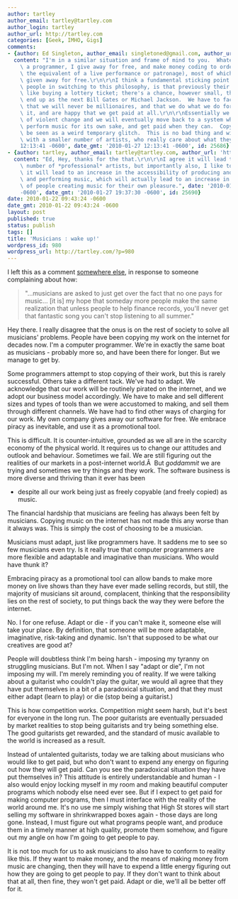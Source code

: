 ```yaml
---
author: tartley
author_email: tartley@tartley.com
author_login: tartley
author_url: http://tartley.com
categories: [Geek, IMHO, Gigs]
comments:
- {author: Ed Singleton, author_email: singletoned@gmail.com, author_url: 'http://blog.singletoned.net',
  content: "I'm in a similar situation and frame of mind to you.  Whatever I do as\
    \ a programmer, I give away for free, and make money coding to order (essentially\
    \ the equivalent of a live performance or patronage), most of which then gets\
    \ given away for free.\r\n\r\nI think a fundamental sticking point for a lot of\
    \ people in switching to this philosophy, is that previously their work has been\
    \ like buying a lottery ticket; there's a chance, however small, that they might\
    \ end up as the next Bill Gates or Michael Jackson.  We have to face the truth\
    \ that we will never be millionaires, and that we do what we do for the love of\
    \ it, and are happy that we get paid at all.\r\n\r\nEssentially we are in a period\
    \ of violent change and we will eventually move back to a system where musicians\
    \ perform music for its own sake, and get paid when they can.  Copyright will\
    \ be seen as a weird temporary glitch.  This is no bad thing and will leave us\
    \ with a smaller number of artists, who really care about what they do.", date: '2010-01-27
    12:13:41 -0600', date_gmt: '2010-01-27 12:13:41 -0600', id: 25686}
- {author: tartley, author_email: tartley@tartley.com, author_url: 'http://tartley.com',
  content: "Ed, Hey, thanks for the that.\r\n\r\nI agree it will lead to a smaller\
    \ number of *professional* artists, but importantly also, I like to dream that\
    \ it will lead to an increase in the accessibility of producing and recording\
    \ and performing music, which will actually lead to an increase in the number\
    \ of people creating music for their own pleasure.", date: '2010-01-27 19:37:30
    -0600', date_gmt: '2010-01-27 19:37:30 -0600', id: 25690}
date: 2010-01-22 09:43:24 -0600
date_gmt: 2010-01-22 09:43:24 -0600
layout: post
published: true
status: publish
tags: []
title: 'Musicians : wake up!'
wordpress_id: 980
wordpress_url: http://tartley.com/?p=980
---
```


I left this as a comment [somewhere
else](http://www.tbray.org/ongoing/When/201x/2010/01/21/On-Books), in
response to someone complaining about how:

> "...musicians are asked to just get over the fact that no one pays for
> music... \[it is\] my hope that someday more people make the same
> realization that unless people to help finance records, you'll never
> get that fantastic song you can't stop listening to all summer."

Hey there. I really disagree that the onus is on the rest of society to
solve all musicians' problems. People have been copying my work on the
internet for decades now. I'm a computer programmer. We're in exactly
the same boat as musicians - probably more so, and have been there for
longer. But we manage to get by.

Some programmers attempt to stop copying of their work, but this is
rarely successful. Others take a different tack. We've had to adapt. We
acknowledge that our work will be routinely pirated on the internet, and
we adopt our business model accordingly. We have to make and sell
different sizes and types of tools than we were accustomed to making,
and sell them through different channels. We have had to find other ways
of charging for our work. My own company gives away our software for
free. We embrace piracy as inevitable, and use it as a promotional tool.

This is difficult. It is counter-intuitive, grounded as we all are in
the scarcity economy of the physical world. It requires us to change our
attitudes and outlook and behaviour. Sometimes we fail. We are still
figuring out the realities of our markets in a post-internet world.Â 
But *goddammit* we are trying and sometimes we try things and they work.
The software business is more diverse and thriving than it ever has been
- despite all our work being just as freely copyable (and freely copied)
as music.

The financial hardship that musicians are feeling has always been felt
by musicians. Copying music on the internet has not made this any worse
than it always was. This is simply the cost of choosing to be a
musician.

Musicians must adapt, just like programmers have. It saddens me to see
so few musicians even try. Is it really true that computer programmers
are more flexible and adaptable and imaginative than musicians. Who
would have thunk it?

Embracing piracy as a promotional tool can allow bands to make more
money on live shows than they have ever made selling records, but still,
the majority of musicians sit around, complacent, thinking that the
responsibility lies on the rest of society, to put things back the way
they were before the internet.

No. I for one refuse. Adapt or die - if you can't make it, someone else
will take your place. By definition, that someone will be more
adaptable, imaginative, risk-taking and dynamic. Isn't that supposed to
be what our creatives are good at?

People will doubtless think I'm being harsh - imposing my tyranny on
struggling musicians. But I'm not. When I say "adapt or die", I'm not
imposing my will. I'm merely reminding you of reality. If we were
talking about a guitarist who couldn't play the guitar, we would all
agree that they have put themselves in a bit of a paradoxical situation,
and that they must either adapt (learn to play) or die (stop being a
guitarist.)

This is how competition works. Competition might seem harsh, but it's
best for everyone in the long run. The poor guitarists are eventually
persuaded by market realities to stop being guitarists and try being
something else. The good guitarists get rewarded, and the standard of
music available to the world is increased as a result.

Instead of untalented guitarists, today we are talking about musicians
who would like to get paid, but who don't want to expend any energy on
figuring out how they will get paid. Can you see the paradoxical
situation they have put themselves in? This attitude is entirely
understandable and human - I also would enjoy locking myself in my room
and making beautiful computer programs which nobody else need ever see.
But if I expect to get paid for making computer programs, then I must
interface with the reality of the world around me. It's no use me simply
wishing that High St stores will start selling my software in
shrinkwrapped boxes again - those days are long gone. Instead, I must
figure out what programs people want, and produce them in a timely
manner at high quality, promote them somehow, and figure out my angle on
how I'm going to get people to pay.

It is not too much for us to ask musicians to also have to conform to
reality like this. If they want to make money, and the means of making
money from music are changing, then they will have to expend a little
energy figuring out how they are going to get people to pay. If they
don't want to think about that at all, then fine, they won't get paid.
Adapt or die, we'll all be better off for it.
